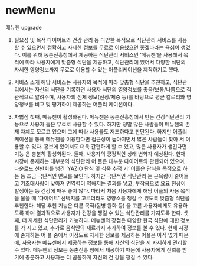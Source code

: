 # newMenu
메뉴젠 upgrade

1) 필요성 및 목적
 다이어트와 건강 관리 등 다양한 목적으로 식단관리 서비스를 사용할 수 있으면서 정확하고 자세한 정보를 무료로 이용했으면 좋겠다라는 욕심이 생겼다. 이를 위해 농촌진흥청에서 제공하는 식단관리 서비스인 ‘메뉴젠’을 사용해서 목적에 따라 사용자에게 맞춤형 식단을 제공하고, 식단관리에 있어서 다양한 식단의 자세한 영양정보까지 무료로 이용할 수 있는 어플리케이션을 제작하기로 했다.

2) 서비스 소개
 해당 서비스는 사용자의 목적에 따라 맞춤형 식단을 추천하고, 식단관리에서는 자신의 식단을
기록하면 사용자 식단의 영양정보를 좋음/보통/나쁨으로 직관적으로 알려주며, 사용자의 신체
정보(신장/체중 등)를 바탕으로 평균 칼로리와 영양정보를 비교 및 평가하여 제공하는 어플리
케이션이다.

3) 차볇점
첫째, 메뉴젠이 활성화된다. 메뉴젠은 농촌진흥청에서 만든 건강식단관리 기능으로 사용자
들은 무료로 사용할 수 있다. 하지만 정말 많은 사람들이 메뉴젠의 존재 자체도 모르고 있으며
그에 따라 사용률도 저조하다고 판단된다.
 하지만 어플리케이션을 통해 메뉴젠을 이용한다면 접근성이 높아지면서 많은 사람들이 찾아
서 이용할 수 있다. 홍보에 있어서도 더욱 간편하게 할 수 있고, 많은 사용자가 생긴다면 기능
은 충분히 활성화된다. 
 둘째, 사용자의 긍정적인 상태 변화가 예상된다. 현재 시장에 존재하는 대부분의 식단관리 어
플은 대부분 다이어트와 관련되어 있으며, 다운로드 천만회를 넘긴 ‘YAZIO 단식 및 식품 추적
기’ 어플은 단식을 목적으로 하는 등 조금 극단적인 면모를 보인다. 하지만 극단적인 식단관리
는 근육량이 줄어들고 기초대사량이 낮아져 면역력이 약해지는 결과를 낳고, 부작용으로 요요
현상이 발생하는 등 건강에 매우 좋지 않다. 
 따라서 처음 사용자에게 해당 어플의 사용 목적을 물을 때 ‘다이어트’ 선택지를 고르더라도
영양소를 챙길 수 있도록 맞춤형 식단을 추천한다. 해당 추천 기능은 다른 목적(질병 완화 등)
을 고른 사용자에게도 유용하도록 하며 결과적으로 사용자가 건강을 챙길 수 있는 식단관리를
가지도록 한다.
 셋째, 더 자세한 식단관리가 가능하다. 메뉴젠의 장점은 다양한 한국 식단에 대한 정보를 가
지고 있고, 추가로 음식안의 재료까지 추가하여 정보를 볼 수 있다. 현재 시장에 존재하는 어
플 중에서 이정도로 자세한 정보를 제공하는 어플은 아직 없기 때문에, 사용자는 메뉴젠에서
제공하는 정보를 통해 자신의 식단을 저 자세하게 관리할 수 있다. 메뉴젠의 정보는 농촌진흥
청에서 제공하기 때문에 사용자에게 신뢰를 받기에 충분하고 사용자는 더 꼼꼼하게 자신의 건
강을 챙길 수 있다. 

